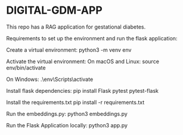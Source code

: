# DIGITAL-GDM-APP
This repo has a RAG application for gestational diabetes.















Requirements to set up the environment and run the flask application:

Create a virtual environment:
python3 -m venv env

Activate the virtual environment:
On macOS and Linux:
source env/bin/activate

On Windows:
.\env\Scripts\activate

Install flask dependencies:
pip install Flask pytest pytest-flask

Install the requirements.txt
pip install -r requirements.txt


Run the embeddings.py:
python3 embeddings.py

Run the Flask Application locally:
python3 app.py
